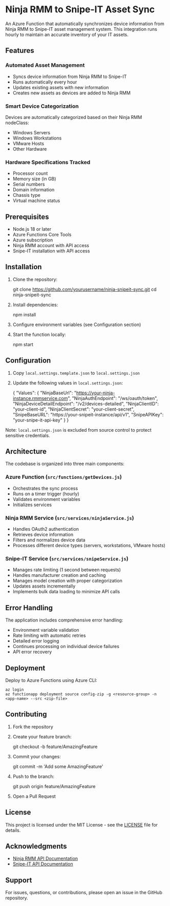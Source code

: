 # Ninja RMM to Snipe-IT Asset Sync

An Azure Function that automatically synchronizes device information from Ninja RMM to Snipe-IT asset management system. This integration runs hourly to maintain an accurate inventory of your IT assets.

## Features

### Automated Asset Management
- Syncs device information from Ninja RMM to Snipe-IT
- Runs automatically every hour
- Updates existing assets with new information
- Creates new assets as devices are added to Ninja RMM

### Smart Device Categorization
Devices are automatically categorized based on their Ninja RMM nodeClass:
- Windows Servers
- Windows Workstations
- VMware Hosts
- Other Hardware

### Hardware Specifications Tracked
- Processor count
- Memory size (in GB)
- Serial numbers
- Domain information
- Chassis type
- Virtual machine status

## Prerequisites

- Node.js 18 or later
- Azure Functions Core Tools
- Azure subscription
- Ninja RMM account with API access
- Snipe-IT installation with API access

## Installation

1. Clone the repository:

    git clone https://github.com/yourusername/ninja-snipeit-sync.git
    cd ninja-snipeit-sync

2. Install dependencies:

    npm install

3. Configure environment variables (see Configuration section)

4. Start the function locally:

    npm start

## Configuration

1. Copy `local.settings.template.json` to `local.settings.json`
2. Update the following values in `local.settings.json`:

    {
      "Values": {
        "NinjaBaseUrl": "https://your-ninja-instance.rmmservice.com",
        "NinjaAuthEndpoint": "/ws/oauth/token",
        "NinjaDeviceDetailEndpoint": "/v2/devices-detailed",
        "NinjaClientID": "your-client-id",
        "NinjaClientSecret": "your-client-secret",
        "SnipeBaseURL": "https://your-snipeit-instance/api/v1",
        "SnipeAPIKey": "your-snipe-it-api-key"
      }
    }

Note: `local.settings.json` is excluded from source control to protect sensitive credentials.

## Architecture

The codebase is organized into three main components:

### Azure Function (`src/functions/getDevices.js`)
- Orchestrates the sync process
- Runs on a timer trigger (hourly)
- Validates environment variables
- Initializes services

### Ninja RMM Service (`src/services/ninjaService.js`)
- Handles OAuth2 authentication
- Retrieves device information
- Filters and normalizes device data
- Processes different device types (servers, workstations, VMware hosts)

### Snipe-IT Service (`src/services/snipeService.js`)
- Manages rate limiting (1 second between requests)
- Handles manufacturer creation and caching
- Manages model creation with proper categorization
- Updates assets incrementally
- Implements bulk data loading to minimize API calls

## Error Handling

The application includes comprehensive error handling:
- Environment variable validation
- Rate limiting with automatic retries
- Detailed error logging
- Continues processing on individual device failures
- API error recovery

## Deployment

Deploy to Azure Functions using Azure CLI:

    az login
    az functionapp deployment source config-zip -g <resource-group> -n <app-name> --src <zip-file>

## Contributing

1. Fork the repository
2. Create your feature branch:

    git checkout -b feature/AmazingFeature

3. Commit your changes:

    git commit -m 'Add some AmazingFeature'

4. Push to the branch:

    git push origin feature/AmazingFeature

5. Open a Pull Request

## License

This project is licensed under the MIT License - see the [LICENSE](LICENSE) file for details.

## Acknowledgments

- [Ninja RMM API Documentation](https://eu.ninjarmm.com/apidocs/)
- [Snipe-IT API Documentation](https://snipe-it.readme.io/reference/api-overview)

## Support

For issues, questions, or contributions, please open an issue in the GitHub repository.
